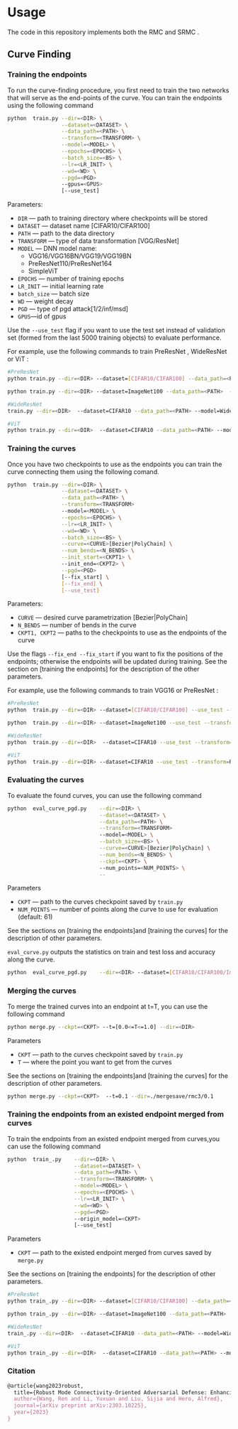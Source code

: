 # Usage

The code in this repository implements both the RMC and SRMC .

## Curve Finding


### Training the endpoints 

To run the curve-finding procedure, you first need to train the two networks that will serve as the end-points of the curve. You can train the endpoints using the following command

```bash
python  train.py --dir=<DIR> \
                 --dataset=<DATASET> \
                 --data_path=<PATH> \
                 --transform=<TRANSFORM> \
                 --model=<MODEL> \
                 --epochs=<EPOCHS> \
                 --batch_size=<BS> \
                 --lr=<LR_INIT> \
                 --wd=<WD> \
                 --pgd=<PGD>
                 --gpus=<GPUS>
                 [--use_test]
```

Parameters:

* ```DIR``` &mdash; path to training directory where checkpoints will be stored
* ```DATASET``` &mdash; dataset name [CIFAR10/CIFAR100] 
* ```PATH``` &mdash; path to the data directory
* ```TRANSFORM``` &mdash; type of data transformation [VGG/ResNet] 
* ```MODEL``` &mdash; DNN model name:
    - VGG16/VGG16BN/VGG19/VGG19BN 
    - PreResNet110/PreResNet164
    - SimpleViT
* ```EPOCHS``` &mdash; number of training epochs 
* ```LR_INIT``` &mdash; initial learning rate
* ```batch_size``` &mdash; batch size 
* ```WD``` &mdash; weight decay 
* ```PGD``` &mdash; type of pgd attack[1/2/inf/msd]
* ```GPUS```—id of gpus

Use the `--use_test` flag if you want to use the test set instead of validation set (formed from the last 5000 training objects) to evaluate performance.

For example, use the following commands to train PreResNet  , WideResNet or ViT :
```bash
#PreResNet
python train.py --dir=<DIR> --dataset=[CIFAR10/CIFAR100] --data_path=<PATH>  --model=PreResNet110 --epochs=150 --batch_size=128  --lr=0.1 --wd=3e-4 --use_test --transform=ResNet --pgd=[1/2/inf/msd] 

python train.py --dir=<DIR> --dataset=ImageNet100 --data_path=<PATH>  --model=PreResNet110 --epochs=150 --batch_size=32  --lr=0.1 --wd=3e-4 --use_test --transform=ResNet --pgd=[1/2/inf/msd] --gpus=0,1,2,3

#WideResNet
train.py --dir=<DIR>  --dataset=CIFAR10 --data_path=<PATH> --model=WideResNet28x10 --epochs=200 --lr=0.1 --wd=5e-4 --use_test --transform=ResNet --pgd=[1/2/inf/msd]

#ViT
python train.py --dir=<DIR>  --dataset=CIFAR10 --data_path=<PATH> --model=ViT --epochs=150 --lr=0.001 --wd=1e-4 --use_test --transform=ResNet --pgd=[1/2/inf/msd]
```

### Training the curves

Once you have two checkpoints to use as the endpoints you can train the curve connecting them using the following comand.

```bash
python  train.py --dir=<DIR> \
                 --dataset=<DATASET> \
                 --data_path=<PATH> \
                 --transform=<TRANSFORM>
                 --model=<MODEL> \
                 --epochs=<EPOCHS> \
                 --lr=<LR_INIT> \
                 --wd=<WD> \
                 --batch_size=<BS> \
                 --curve=<CURVE>[Bezier|PolyChain] \
                 --num_bends=<N_BENDS> \
                 --init_start=<CKPT1> \ 
                 --init_end=<CKPT2> \
                 --pgd=<PGD>
                 [--fix_start] \
                 [--fix_end] \
                 [--use_test]
```

Parameters:

* ```CURVE``` &mdash; desired curve parametrization [Bezier|PolyChain] 
* ```N_BENDS``` &mdash; number of bends in the curve
* ```CKPT1, CKPT2``` &mdash; paths to the checkpoints to use as the endpoints of the curve

Use the flags `--fix_end --fix_start` if you want to fix the positions of the endpoints; otherwise the endpoints will be updated during training. See the section on [training the endpoints] for the description of the other parameters.

For example, use the following commands to train VGG16 or PreResNet :
```bash
#PreResNet
python  train.py --dir=<DIR> --dataset=[CIFAR10/CIFAR100] --use_test --transform=ResNet --data_path=<PATH> --model=PreResNet110 --curve=[Bezier|PolyChain] --num_bends=3  --init_start=<CKPT1> --init_end=<CKPT2> --fix_start --fix_end --epochs=50 --batch_size=128  --lr=0.03 --wd=3e-4 --pgd=[1/2/inf/msd]

python  train.py --dir=<DIR> --dataset=ImageNet100 --use_test --transform=ResNet --data_path=<PATH> --model=PreResNet110 --curve=[Bezier|PolyChain] --num_bends=3  --init_start=<CKPT1> --init_end=<CKPT2> --fix_start --fix_end --epochs=50 --batch_size=32  --lr=0.01 --wd=3e-4 --pgd=[1/2/inf/msd]

#WideResNet
python  train.py --dir=<DIR>  --dataset=CIFAR10 --use_test --transform=ResNet --data_path=./data --model=WideResNet28x10 --curve=Bezier --num_bends=3 --init_start=<CKPT1> --init_end=<CKPT2>--fix_start --fix_end --epochs=100 --lr=0.03 --wd=5e-4 --pgd=[1/2/inf/msd]

#ViT
python  train.py --dir=<DIR> --dataset=CIFAR10 --use_test --transform=ResNet --data_path=./data --model=ViT --curve=Bezier --num_bends=3  --init_start=<CKPT1> --init_end=<CKPT2> --fix_start --fix_end --epochs=50 --lr=0.001 --wd=3e-4 --pgd=[1/2/inf/msd]
```

### Evaluating the curves

To evaluate the found curves, you can use the following command
```bash
python  eval_curve_pgd.py    --dir=<DIR> \
                             --dataset=<DATASET> \
                             --data_path=<PATH> \
                             --transform=<TRANSFORM>
                             --model=<MODEL> \
                             --batch_size=<BS> \
                             --curve=<CURVE>[Bezier|PolyChain] \
                             --num_bends=<N_BENDS> \
                             --ckpt=<CKPT> \ 
                             --num_points=<NUM_POINTS> \
                             --
```
Parameters
* ```CKPT``` &mdash; path to the curves checkpoint saved by `train.py`
* ```NUM_POINTS``` &mdash; number of points along the curve to use for evaluation (default: 61)

See the sections on [training the endpoints]and [training the curves] for the description of other parameters.

`eval_curve.py` outputs the statistics on train and test loss and accuracy along the curve. 

```bash
python  eval_curve_pgd.py    --dir=<DIR> --dataset=[CIFAR10/CIFAR100/ImageNet100] --data_path=<PATH> --transform=PreResNet --model=[PreResNet110/WideResNet28x10/ViT] --batch_size=128  --curve=Bezier--num_bends=3 --ckpt=<CKPT>  --num_points=61
```



### Merging the curves

To merge the trained curves into an endpoint at t=T, you can use the following command

```bash
python merge.py --ckpt=<CKPT> --t=[0.0<=T<=1.0] --dir=<DIR>
```

Parameters

* ```CKPT``` &mdash; path to the curves checkpoint saved by `train.py`
* ```T``` &mdash; where the point you want to get from the curves

See the sections on [training the endpoints]and [training the curves] for the description of other parameters.

```bash
python merge.py --ckpt=<CKPT>  --t=0.1 --dir=./mergesave/rmc3/0.1
```



### Training the endpoints from an existed endpoint merged from curves

To  train the endpoints from an existed endpoint merged from curves,you can use the following command

```bash
python  train_.py    --dir=<DIR> \
                     --dataset=<DATASET> \
                     --data_path=<PATH> \
                     --transform=<TRANSFORM> \
                     --model=<MODEL> \
                     --epochs=<EPOCHS> \
                     --lr=<LR_INIT> \
                     --wd=<WD> \
                     --pgd=<PGD>
                     --origin_model=<CKPT>
                     [--use_test]
```

Parameters

* ```CKPT``` &mdash; path to the existed endpoint merged from curves saved by `merge.py`

See the sections on [training the endpoints] for the description of other parameters.

```bash
#PreResNet
python train_.py --dir=<DIR> --dataset=[CIFAR10/CIFAR100] --data_path=<PATH>  --model=PreResNet110 --epochs=50 --batch_size=128  --lr=0.1 --wd=3e-4 --use_test --transform=ResNet --pgd=[1/2/inf/msd] --origin_model=<CKPT>

python train_.py --dir=<DIR> --dataset=ImageNet100 --data_path=<PATH>  --model=PreResNet110 --epochs=50 --batch_size=32  --lr=0.1 --wd=3e-4 --use_test --transform=ResNet --pgd=[1/2/inf/msd] --origin_model=<CKPT>

#WideResNet
train_.py --dir=<DIR>  --dataset=CIFAR10 --data_path=<PATH> --model=WideResNet28x10 --epochs=50 --lr=0.1 --wd=5e-4 --use_test --transform=ResNet --pgd=[1/2/inf/msd] --origin_model=<CKPT>

#ViT
python train_.py --dir=<DIR>  --dataset=CIFAR10 --data_path=<PATH> --model=ViT --epochs=50 --lr=0.001 --wd=1e-4 --use_test --transform=ResNet --pgd=[1/2/inf/msd]  --origin_model=<CKPT>
```



### Citation

```latex
@article{wang2023robust,
  title={Robust Mode Connectivity-Oriented Adversarial Defense: Enhancing Neural Network Robustness Against Diversified $$\backslash$ell\_p $ Attacks},
  author={Wang, Ren and Li, Yuxuan and Liu, Sijia and Hero, Alfred},
  journal={arXiv preprint arXiv:2303.10225},
  year={2023}
}
```



